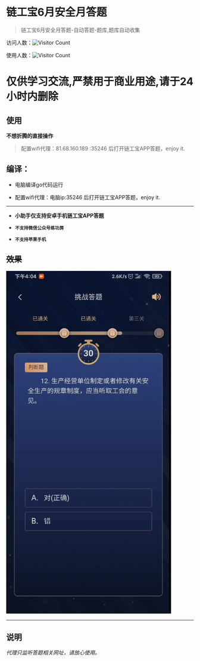 # 链工宝6月安全月答题

> 链工宝6月安全月答题-自动答题-题库,题库自动收集
> 

访问人数：![Visitor Count](https://profile-counter.glitch.me/liangongbao-dati/count.svg)


使用人数：![Visitor Count](http://81.68.160.189:35247/count)
# 仅供学习交流,严禁用于商业用途,请于24小时内删除

## 使用

**不想折腾的直接操作**
> 配置wifi代理：81.68.160.189 :35246 后打开链工宝APP答题，enjoy it.

## 编译：

* 电脑编译go代码运行

- 配置wifi代理：电脑ip:35246 后打开链工宝APP答题，enjoy it.

---

* **小助手仅支持安卓手机链工宝APP答题**


* **`不支持微信公众号练功房`**
* **`不支持苹果手机`**

## ~~效果~~


![show](./1.png)

---

## 说明

_代理只监听答题相关网址，请放心使用。_ 
